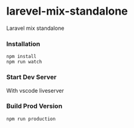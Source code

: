 # larevel-mix-standalone

Laravel mix standalone

### Installation

```
npm install
npm run watch
```

### Start Dev Server

With vscode liveserver

### Build Prod Version

```
npm run production
```
